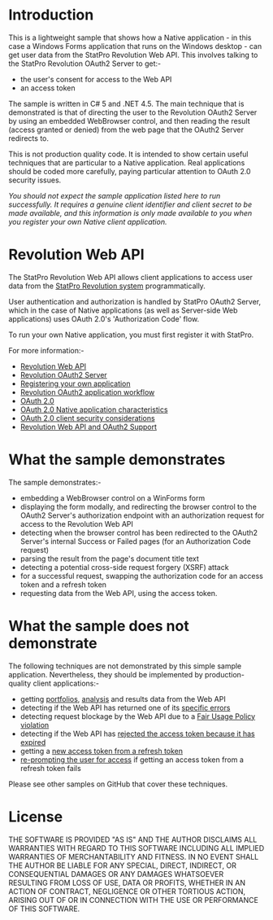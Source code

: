 
# Introduction #

This is a lightweight sample that shows how a Native application - in this case a Windows Forms application that runs on the Windows desktop - can get user data from the StatPro Revolution Web API.  This involves talking to the StatPro Revolution OAuth2 Server to get:-
* the user's consent for access to the Web API
* an access token

The sample is written in C# 5 and .NET 4.5.  The main technique that is demonstrated is that of directing the user to the Revolution OAuth2 Server by using an embedded WebBrowser control, and then reading the result (access granted or denied) from the web page that the OAuth2 Server redirects to.

This is not production quality code.  It is intended to show certain useful techniques that are particular to a Native application.  Real applications should be coded more carefully, paying particular attention to OAuth 2.0 security issues.

*You should not expect the sample application listed here to run successfully.  It requires a genuine client identifier and client secret to be made available, and this information is only made available to you when you register your own Native client application.*


# Revolution Web API #

The StatPro Revolution Web API allows client applications to access user data from the [StatPro Revolution system](http://www.statpro.com/cloud-based-portfolio-analysis/revolution/) programmatically.

User authentication and authorization is handled by StatPro OAuth2 Server, which in the case of Native applications (as well as Server-side Web applications) uses OAuth 2.0's 'Authorization Code' flow.

To run your own Native application, you must first register it with StatPro.

For more information:-
* [Revolution Web API](http://developer.statpro.com/Revolution/WebApi/Intro)
* [Revolution OAuth2 Server](http://developer.statpro.com/Revolution/WebApi/Authorization/Overview)
* [Registering your own application](http://developer.statpro.com/Revolution/WebApi/Authorization/Registration)
* [Revolution OAuth2 application workflow](http://developer.statpro.com/Revolution/WebApi/Authorization/Workflow)
* [OAuth 2.0](http://tools.ietf.org/html/rfc6749)
* [OAuth 2.0 Native application characteristics](http://tools.ietf.org/html/rfc6749#section-9)
* [OAuth 2.0 client security considerations](http://tools.ietf.org/html/rfc6819#section-4.1)
* [Revolution Web API and OAuth2 Support](mailto:webapisupport@statpro.com)


# What the sample demonstrates #

The sample demonstrates:-
* embedding a WebBrowser control on a WinForms form
* displaying the form modally, and redirecting the browser control to the OAuth2 Server's authorization endpoint with an authorization request for access to the Revolution Web API 
* detecting when the browser control has been redirected to the OAuth2 Server's internal Success or Failed pages (for an Authorization Code request)
* parsing the result from the page's document title text
* detecting a potential cross-side request forgery (XSRF) attack
* for a successful request, swapping the authorization code for an access token and a refresh token
* requesting data from the Web API, using the access token.


# What the sample does not demonstrate #

The following techniques are not demonstrated by this simple sample application.  Nevertheless, they should be implemented by production-quality client applications:-
* getting [portfolios](http://developer.statpro.com/Revolution/WebApi/Resource/Portfolios), [analysis](http://developer.statpro.com/Revolution/WebApi/Resource/PortfolioAnalysis) and results data from the Web API
* detecting if the Web API has returned one of its [specific errors](http://developer.statpro.com/Revolution/WebApi/Intro#statusCodes)
* detecting request blockage by the Web API due to a [Fair Usage Policy violation](http://developer.statpro.com/Revolution/WebApi/FairUsagePolicy)
* detecting if the Web API has [rejected the access token because it has expired](http://developer.statpro.com/Revolution/WebApi/Authorization/Workflow#step4)
* getting a [new access token from a refresh token](http://developer.statpro.com/Revolution/WebApi/Authorization/Workflow#step5)
* [re-prompting the user for access](http://developer.statpro.com/Revolution/WebApi/Authorization/Workflow#step1) if getting an access token from a refresh token fails

Please see other samples on GitHub that cover these techniques.


# License #


THE SOFTWARE IS PROVIDED "AS IS" AND THE AUTHOR DISCLAIMS ALL WARRANTIES WITH REGARD TO THIS SOFTWARE INCLUDING ALL IMPLIED WARRANTIES OF MERCHANTABILITY AND FITNESS. IN NO EVENT SHALL THE AUTHOR BE LIABLE FOR ANY SPECIAL, DIRECT, INDIRECT, OR CONSEQUENTIAL DAMAGES OR ANY DAMAGES WHATSOEVER RESULTING FROM LOSS OF USE, DATA OR PROFITS, WHETHER IN AN ACTION OF CONTRACT, NEGLIGENCE OR OTHER TORTIOUS ACTION, ARISING OUT OF OR IN CONNECTION WITH THE USE OR PERFORMANCE OF THIS SOFTWARE.

 